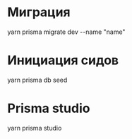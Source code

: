 # Миграция

yarn prisma migrate dev --name "name"

# Инициация сидов

yarn prisma db seed

# Prisma studio

yarn prisma studio
